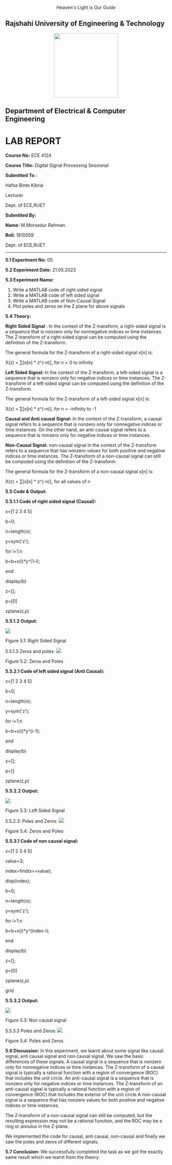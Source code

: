 <p align="center">Heaven's Light is Our Guide</p>

## **Rajshahi University of Engineering & Technology**
<div style="display: flex; justify-content: center;">
  <img src="/E:/Fourth%20Year%20Odd%20Semester/Digital%20Signal%20Processing/1810059_Lab_Task/Lab%205%20(21.05.2023)/images/logo.JPG"  style="width: 200px; height: 200px;">
</div>

## Department of Electrical & Computer Engineering

# **LAB REPORT**

**Course No:** ECE 4124

**Course Title:** Digital Signal Processing Sessional

**Submitted To :**

Hafsa Binte Kibria

Lecturer

Dept. of ECE,RUET

**Submitted By:**

**Name:** M.Morsedur Rahman

**Roll:** 1810059

Dept. of ECE,RUET


** **




**5.1 Experiment No:** 05

**5.2 Experiment Date:** 21.05.2023

**5.3 Experiment Name:**

1. Write a MATLAB code of right sided signal
2. Write a MATLAB code of left sided signal
3. Write a MATLAB code of Non-Causal Signal
4. Plot poles and zeros on the Z plane for above signals

**5.4 Theory:**

**Right Sided Signal** : In the context of the Z-transform, a right-sided signal is a sequence that is nonzero only for nonnegative indices or time instances. The Z-transform of a right-sided signal can be computed using the definition of the Z-transform.

The general formula for the Z-transform of a right-sided signal x[n] is:

X(z) = ∑[x[n] \* z^(-n)], for n = 0 to infinity

**Left Sided Signal:** In the context of the Z-transform, a left-sided signal is a sequence that is nonzero only for negative indices or time instances. The Z-transform of a left-sided signal can be computed using the definition of the Z-transform.

The general formula for the Z-transform of a left-sided signal x[n] is:

X(z) = ∑[x[n] \* z^(-n)], for n = -infinity to -1

**Causal and Anti causal Signal:** In the context of the Z-transform, a causal signal refers to a sequence that is nonzero only for nonnegative indices or time instances. On the other hand, an anti-causal signal refers to a sequence that is nonzero only for negative indices or time instances.

**Non-Causal Signal:** non-causal signal in the context of the Z-transform refers to a sequence that has nonzero values for both positive and negative indices or time instances. The Z-transform of a non-causal signal can still be computed using the definition of the Z-transform.

The general formula for the Z-transform of a non-causal signal x[n] is:

X(z) = ∑[x[n] \* z^(-n)], for all values of n

**5.5 Code & Output:**

**5.5.1.1 Code of right sided signal (Causal):**

x=[1 2 3 4 5]

b=0;

n=length(x);

y=sym('z');

for i=1:n

b=b+x(i)\*y^(1-i);

end

display(b)

z=[];

p=[0]

zplane(z,p)

**5.5.1.2 Output:**

<img src="/E:/Fourth%20Year%20Odd%20Semester/Digital%20Signal%20Processing/1810059_Lab_Task/Lab%205%20(21.05.2023)/images/Capture.JPG" >

Figure 5.1: Right Sided Signal

5.5.1.3 Zeros and poles:
<img src="/E:/Fourth%20Year%20Odd%20Semester/Digital%20Signal%20Processing/1810059_Lab_Task/Lab%205%20(21.05.2023)/images/Capture3.JPG" >

Figure 5.2: Zeros and Poles

**5.5.2.1 Code of left sided signal (Anti Causal):**

x=[1 2 3 4 5]

b=0;

n=length(x);

y=sym('z');

for i=1:n

b=b+x(i)\*y^(i-1);

end

display(b)

z=[];

p=[]

zplane(z,p)

**5.5.2.2 Output:**

<img src="/E:/Fourth%20Year%20Odd%20Semester/Digital%20Signal%20Processing/1810059_Lab_Task/Lab%205%20(21.05.2023)/images/Capture1.JPG" >

Figure 5.3: Left Sided Signal

5.5.2.3: Poles and Zeros:
<img src="/E:/Fourth%20Year%20Odd%20Semester/Digital%20Signal%20Processing/1810059_Lab_Task/Lab%205%20(21.05.2023)/images/Capture4.JPG" >


Figure 5.4: Zeros and Poles

**5.5.3.1 Code of non causal signal:**

x=[1 2 3 4 5]

value=3;

index=find(x==value);

disp(index);

b=0;

n=length(x);

y=sym('z');

for i=1:n

b=b+x(i)\*y^(index-i);

end

display(b)

z=[];

p=[0]

zplane(z,p)

grid

**5.5.3.2 Output:**

<img src="/E:/Fourth%20Year%20Odd%20Semester/Digital%20Signal%20Processing/1810059_Lab_Task/Lab%205%20(21.05.2023)/images/Capture2.JPG" >

Figure 5.3: Non causal signal

5.5.3.3 Poles and Zeros:
<img src="/E:/Fourth%20Year%20Odd%20Semester/Digital%20Signal%20Processing/1810059_Lab_Task/Lab%205%20(21.05.2023)/images/Capture3.JPG" >


Figure 5.4: Poles and Zeros

**5.6 Discussion:** In this experiment, we learnt about some signal like causal signal, anti causal signal and non causal signal. We saw the basic differences of these signals. A causal signal is a sequence that is nonzero only for nonnegative indices or time instances. The Z-transform of a causal signal is typically a rational function with a region of convergence (ROC) that includes the unit circle. An anti-causal signal is a sequence that is nonzero only for negative indices or time instances. The Z-transform of an anti-causal signal is typically a rational function with a region of convergence (ROC) that includes the exterior of the unit circle.A non-causal signal is a sequence that has nonzero values for both positive and negative indices or time instances.

The Z-transform of a non-causal signal can still be computed, but the resulting expression may not be a rational function, and the ROC may be a ring or annulus in the Z-plane.

We implemented the code for causal, anti causal, non-causal and finally we saw the poles and zeros of different signals.

**5.7 Conclusion:** We successfully completed the task as we got the exactly same result which we learnt from the theory.